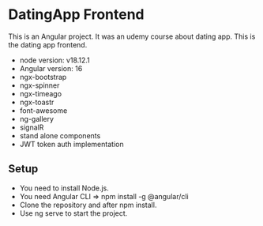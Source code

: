 # DatingApp Frontend

This is an Angular project. It was an udemy course about dating app. This is the dating app frontend.
- node version: v18.12.1
- Angular version: 16
- ngx-bootstrap
- ngx-spinner
- ngx-timeago
- ngx-toastr
- font-awesome
- ng-gallery
- signalR
- stand alone components
- JWT token auth implementation

## Setup

- You need to install Node.js.
- You need Angular CLI => npm install -g @angular/cli
- Clone the repository and after npm install.
- Use ng serve to start the project.
